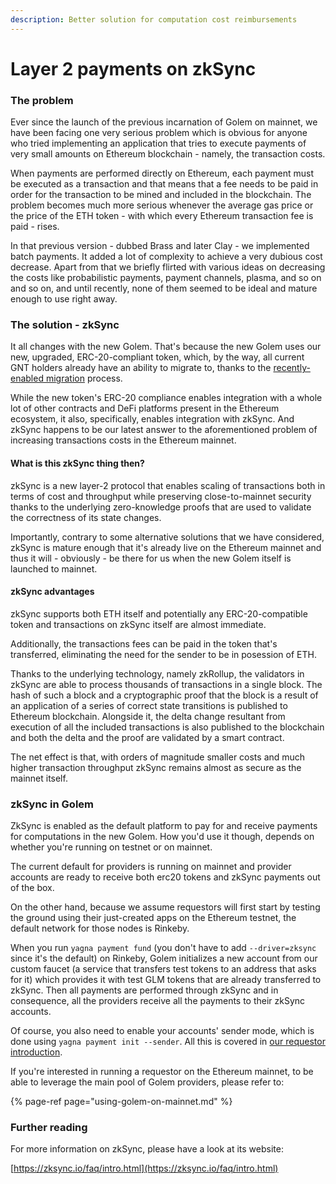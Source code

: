 ```yaml
---
description: Better solution for computation cost reimbursements
---
```


# Layer 2 payments on zkSync

### The problem

Ever since the launch of the previous incarnation of Golem on mainnet, we have been facing one very serious problem which is obvious for anyone who tried implementing an application that tries to execute payments of very small amounts on Ethereum blockchain - namely, the transaction costs. 

When payments are performed directly on Ethereum, each payment must be executed as a transaction and that means that a fee needs to be paid in order for the transaction to be mined and included in the blockchain. The problem becomes much more serious whenever the average gas price or the price of the ETH token - with which every Ethereum transaction fee is paid - rises.

In that previous version - dubbed Brass and later Clay - we implemented batch payments. It added a lot of complexity to achieve a very dubious cost decrease. Apart from that we briefly flirted with various ideas on decreasing the costs like probabilistic payments, payment channels, plasma, and so on and so on, and until recently, none of them seemed to be ideal and mature enough to use right away.

### The solution - zkSync

It all changes with the new Golem. That's because the new Golem uses our new, upgraded, ERC-20-compliant token, which, by the way, all current GNT holders already have an ability to migrate to, thanks to the [recently-enabled migration](https://glm.golem.network/) process.

While the new token's ERC-20 compliance enables integration with a whole lot of other contracts and DeFi platforms present in the Ethereum ecosystem, it also, specifically, enables integration with zkSync. And zkSync happens to be our latest answer to the aforementioned problem of increasing transactions costs in the Ethereum mainnet.

#### What is this zkSync thing then?

zkSync is a new layer-2 protocol that enables scaling of transactions both in terms of cost and throughput while preserving close-to-mainnet security thanks to the underlying zero-knowledge proofs that are used to validate the correctness of its state changes.

Importantly, contrary to some alternative solutions that we have considered, zkSync is mature enough that it's already live on the Ethereum mainnet and thus it will - obviously - be there for us when the new Golem itself is launched to mainnet.

#### zkSync advantages

zkSync supports both ETH itself and potentially any ERC-20-compatible token and transactions on zkSync itself are almost immediate.

Additionally, the transactions fees can be paid in the token that's transferred, eliminating the need for the sender to be in posession of ETH.

Thanks to the underlying technology, namely zkRollup, the validators in zkSync are able to process thousands of transactions in a single block. The hash of such a block and a cryptographic proof that the block is a result of an application of a series of correct state transitions is published to Ethereum blockchain. Alongside it, the delta change resultant from execution of all the included transactions is also published to the blockchain and both the delta and the proof are validated by a smart contract.

The net effect is that, with orders of magnitude smaller costs and much higher transaction throughput zkSync remains almost as secure as the mainnet itself.

### zkSync in Golem

ZkSync is enabled as the default platform to pay for and receive payments for computations in the new Golem. How you'd use it though, depends on whether you're running on testnet or on mainnet.

The current default for providers is running on mainnet and provider accounts are ready to receive both erc20 tokens and zkSync payments out of the box. 

On the other hand, because we assume requestors will first start by testing the ground using their just-created apps on the Ethereum testnet, the default network for those nodes is Rinkeby.

When you run `yagna payment fund` \(you don't have to add `--driver=zksync` since it's the default\) on Rinkeby, Golem initializes a new account from our custom faucet \(a service that transfers test tokens to an address that asks for it\) which provides it with test GLM tokens that are already transferred to zkSync. Then all payments are performed through zkSync and in consequence, all the providers receive all the payments to their zkSync accounts.

Of course, you also need to enable your accounts' sender mode, which is done using `yagna payment init --sender`. All this is covered in [our requestor introduction](../requestor-tutorials/flash-tutorial-of-requestor-development/).

If you're interested in running a requestor on the Ethereum mainnet, to be able to leverage the main pool of Golem providers, please refer to:

{% page-ref page="using-golem-on-mainnet.md" %}

### Further reading

For more information on zkSync, please have a look at its website:

[https://zksync.io/faq/intro.html](https://zksync.io/faq/intro.html)

